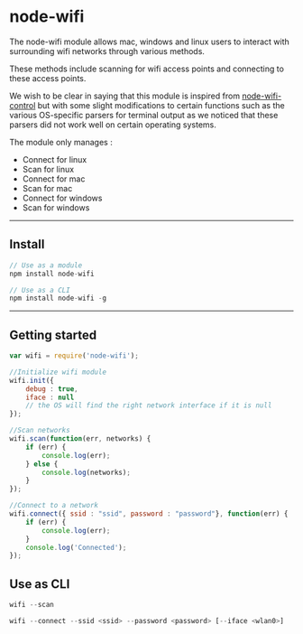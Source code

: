 
node-wifi
===================


The node-wifi module allows mac, windows and linux users to interact with surrounding wifi networks through various methods.

These methods include scanning for wifi access points and connecting to these access points.

We wish to be clear in saying that this module is inspired from [node-wifi-control](https://github.com/msolters/wifi-control-node) but with some slight modifications to certain functions such as the various OS-specific parsers for terminal output as we noticed that these parsers did not work well on certain operating systems.


The module only manages :

* Connect for linux
* Scan for linux
* Connect for mac
* Scan for mac
* Connect for windows
* Scan for windows


----------

Install
-------------
```javascript
// Use as a module
npm install node-wifi 

// Use as a CLI
npm install node-wifi -g
```
----------

Getting started 
-------------

```javascript
var wifi = require('node-wifi');

//Initialize wifi module
wifi.init({
    debug : true,
    iface : null
    // the OS will find the right network interface if it is null  
});

//Scan networks
wifi.scan(function(err, networks) {
    if (err) {
        console.log(err);
    } else {
        console.log(networks);
    }
});

//Connect to a network
wifi.connect({ ssid : "ssid", password : "password"}, function(err) {
    if (err) {
        console.log(err);
    }
    console.log('Connected');
}); 
```


Use as CLI 
-------------
```javascript
wifi --scan 

wifi --connect --ssid <ssid> --password <password> [--iface <wlan0>]
```

